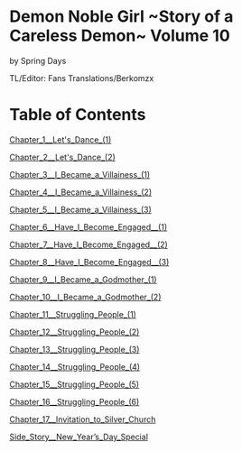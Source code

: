 # Demon Noble Girl \~Story of a Careless Demon\~ Volume 10
by Spring Days 
  
TL/Editor: Fans Translations/Berkomzx 

# Table of Contents
[Chapter_1__Let's_Dance_(1)](./Chapter_1__Let's_Dance_(1).md)

[Chapter_2__Let's_Dance_(2)](./Chapter_2__Let's_Dance_(2).md)

[Chapter_3__I_Became_a_Villainess_(1)](./Chapter_3__I_Became_a_Villainess_(1).md)

[Chapter_4__I_Became_a_Villainess_(2)](./Chapter_4__I_Became_a_Villainess_(2).md)

[Chapter_5__I_Became_a_Villainess_(3)](./Chapter_5__I_Became_a_Villainess_(3).md)

[Chapter_6__Have_I_Become_Engaged__(1)](./Chapter_6__Have_I_Become_Engaged__(1).md)

[Chapter_7__Have_I_Become_Engaged__(2)](./Chapter_7__Have_I_Become_Engaged__(2).md)

[Chapter_8__Have_I_Become_Engaged__(3)](./Chapter_8__Have_I_Become_Engaged__(3).md)

[Chapter_9__I_Became_a_Godmother_(1)](./Chapter_9__I_Became_a_Godmother_(1).md)

[Chapter_10__I_Became_a_Godmother_(2)](./Chapter_10__I_Became_a_Godmother_(2).md)

[Chapter_11__Struggling_People_(1)](./Chapter_11__Struggling_People_(1).md)

[Chapter_12__Struggling_People_(2)](./Chapter_12__Struggling_People_(2).md)

[Chapter_13__Struggling_People_(3)](./Chapter_13__Struggling_People_(3).md)

[Chapter_14__Struggling_People_(4)](./Chapter_14__Struggling_People_(4).md)

[Chapter_15__Struggling_People_(5)](./Chapter_15__Struggling_People_(5).md)

[Chapter_16__Struggling_People_(6)](./Chapter_16__Struggling_People_(6).md)

[Chapter_17__Invitation_to_Silver_Church](./Chapter_17__Invitation_to_Silver_Church.md)

[Side_Story__New_Year’s_Day_Special](./Side_Story__New_Year’s_Day_Special.md)

